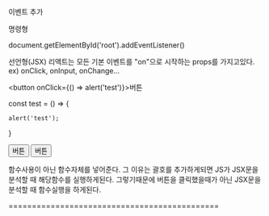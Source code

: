 이벤트 추가

명령형

document.getElementById('root').addEventListener()

<!-- root라는 이름을 가진 element에 event를 넣어준다. -->

선언형(JSX)
리액트는 모든 기본 이벤트를 "on"으로 시작하는 props를 가지고있다.
ex) onClick, onInput, onChange...

<!-- 익명함수로 이벤트를 추가하는 방법 -->

<button onClick={() => alert('test')}>버튼</button>

<!-- 함수 생성후 이벤트를 추가하는 방법 -->

const test = () => {

    alert('test');

}

<button onClick={test()}>버튼</button> <!-- 틀린예 -->
<button onClick={test}>버튼</button> <!-- 맞는예 -->

함수사용이 아닌 함수자체를 넣어준다.
그 이유는 괄호를 추가하게되면 JS가 JSX문을 분석할 때 해당함수를 실행하게된다.
그렇기때문에 버튼을 클릭했을때가 아닌 JSX문을 분석할 때 함수실행을 하게된다.

=============================================

<!-- JSX문에 함수를 직접 사용하기보다는 함수를 따로 선언한 후 추가하는게 더 가독성이나 유지보수에 용이하다 -->
